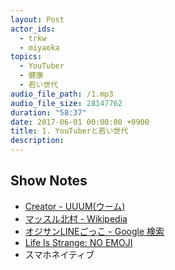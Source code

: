 ```yaml
---
layout: Post
actor_ids:
  - trkw
  - miyaoka
topics:
  - YouTuber
  - 健康
  - 若い世代
audio_file_path: /1.mp3
audio_file_size: 28147762
duration: "58:37"
date: 2017-06-01 00:00:00 +0900
title: 1. YouTuberと若い世代
description:
---
```


## Show Notes

- [Creator - UUUM(ウーム)](https://www.uuum.jp/creator)
- [マッスル北村 - Wikipedia](https://ja.wikipedia.org/wiki/%E3%83%9E%E3%83%83%E3%82%B9%E3%83%AB%E5%8C%97%E6%9D%91)
- [オジサンLINEごっこ - Google 検索](https://www.google.co.jp/search?q=%E3%82%AA%E3%82%B8%E3%82%B5%E3%83%B3LINE%E3%81%94%E3%81%A3%E3%81%93)
- [Life Is Strange: NO EMOJI](http://crazibastid.tumblr.com/post/160744062103)
- スマホネイティブ
